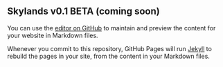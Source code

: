 ## Skylands v0.1 BETA (coming soon)

You can use the [editor on GitHub](https://github.com/RezendBot/Skylands/edit/gh-pages/index.md) to maintain and preview the content for your website in Markdown files.

Whenever you commit to this repository, GitHub Pages will run [Jekyll](https://jekyllrb.com/) to rebuild the pages in your site, from the content in your Markdown files.

